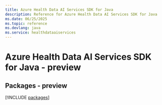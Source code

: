 ```yaml
---
title: Azure Health Data AI Services SDK for Java
description: Reference for Azure Health Data AI Services SDK for Java
ms.date: 06/25/2025
ms.topic: reference
ms.devlang: java
ms.service: healthdataaiservices
---
```

# Azure Health Data AI Services SDK for Java - preview
## Packages - preview
[!INCLUDE [packages](health-data-ai-services-index.md)]